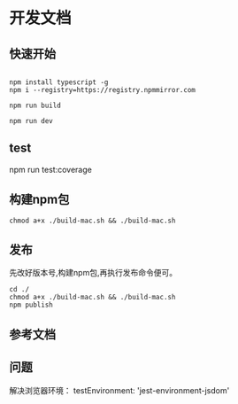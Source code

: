# 开发文档

## 快速开始

```shell

npm install typescript -g
npm i --registry=https://registry.npmmirror.com

npm run build

npm run dev

```

## test

npm run test:coverage

## 构建npm包

```shell mac
chmod a+x ./build-mac.sh && ./build-mac.sh
```

## 发布

先改好版本号,构建npm包,再执行发布命令便可。

```shell
cd ./
chmod a+x ./build-mac.sh && ./build-mac.sh
npm publish

```

## 参考文档


## 问题

解决浏览器环境：
  testEnvironment: 'jest-environment-jsdom'